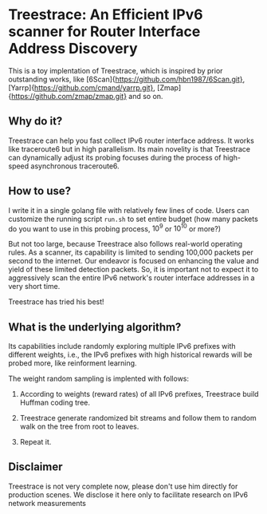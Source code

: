 # Treestrace: An Efficient IPv6 scanner for Router Interface Address Discovery

This is a toy implentation of Treestrace, which is inspired by prior outstanding works, like [6Scan]{https://github.com/hbn1987/6Scan.git}, [Yarrp]{https://github.com/cmand/yarrp.git}, [Zmap]{https://github.com/zmap/zmap.git} and so on.

## Why do it?

Treestrace can help you fast collect IPv6 router interface address. It works like traceroute6 but in high parallelism. Its main novelity is that Treestrace can dynamically adjust its probing focuses during the process of high-speed asynchronous traceroute6.


## How to use?

I write it in a single golang file with relatively few lines of code. Users can customize the running script `run.sh` to set entire budget (how many packets do you want to use in this probing process, $10^9$ or $10^{10}$ or more?)

But not too large, because Treestrace also follows real-world operating rules. As a scanner, its capability is limited to sending 100,000 packets per second to the internet. Our endeavor is focused on enhancing the value and yield of these limited detection packets. So, it is important not to expect it to aggressively scan the entire IPv6 network's router interface addresses in a very short time.

Treestrace has tried his best!



## What is the underlying algorithm?

Its capabilities include randomly exploring multiple IPv6 prefixes with different weights, i.e., the IPv6 prefixes with high historical rewards will be probed more, like reinforment learning.

The weight random sampling is implented with follows:

1. According to weights (reward rates) of all IPv6 prefixes, Treestrace build Huffman coding tree.

2. Treestrace generate randomized bit streams and follow them to random walk on the tree from root to leaves.

3. Repeat it.


## Disclaimer

Treestrace is not very complete now, please don't use him directly for production scenes. We disclose it here only to facilitate research on IPv6 network measurements

